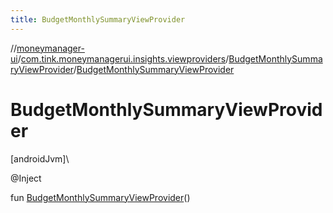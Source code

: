 ```yaml
---
title: BudgetMonthlySummaryViewProvider
---
```

//[moneymanager-ui](../../../index.html)/[com.tink.moneymanagerui.insights.viewproviders](../index.html)/[BudgetMonthlySummaryViewProvider](index.html)/[BudgetMonthlySummaryViewProvider](-budget-monthly-summary-view-provider.html)



# BudgetMonthlySummaryViewProvider



[androidJvm]\




@Inject



fun [BudgetMonthlySummaryViewProvider](-budget-monthly-summary-view-provider.html)()




